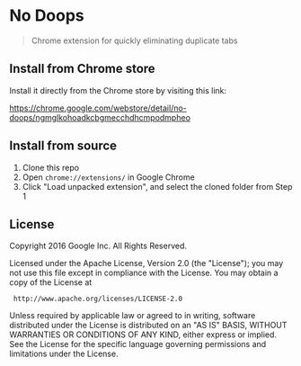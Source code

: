 # No Doops

> Chrome extension for quickly eliminating duplicate tabs

## Install from Chrome store

Install it directly from the Chrome store by visiting this link:

https://chrome.google.com/webstore/detail/no-doops/ngmglkohoadkcbgmecchdhcmpodmpheo

## Install from source

1. Clone this repo
2. Open `chrome://extensions/` in Google Chrome
3. Click "Load unpacked extension", and select the cloned folder from Step 1

## License

Copyright 2016 Google Inc. All Rights Reserved.

Licensed under the Apache License, Version 2.0 (the "License");
you may not use this file except in compliance with the License.
You may obtain a copy of the License at

     http://www.apache.org/licenses/LICENSE-2.0

Unless required by applicable law or agreed to in writing, software
distributed under the License is distributed on an "AS IS" BASIS,
WITHOUT WARRANTIES OR CONDITIONS OF ANY KIND, either express or implied.
See the License for the specific language governing permissions and
limitations under the License.
